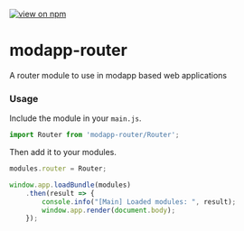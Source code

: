 [![view on npm](http://img.shields.io/npm/v/modapp-router.svg)](https://www.npmjs.org/package/modapp-router)

# modapp-router
A router module to use in modapp based web applications

### Usage
Include the module in your `main.js`.

```javascript
import Router from 'modapp-router/Router';
```
Then add it to your modules.

```javascript
modules.router = Router;

window.app.loadBundle(modules)
	.then(result => {
		console.info("[Main] Loaded modules: ", result);
		window.app.render(document.body);
	});
```
